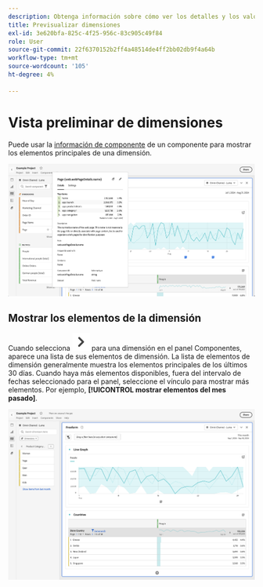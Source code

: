 ```yaml
---
description: Obtenga información sobre cómo ver los detalles y los valores principales de una dimensión en Analysis Workspace.
title: Previsualizar dimensiones
exl-id: 3e620bfa-825c-4f25-956c-83c905c49f84
role: User
source-git-commit: 22f6370152b2ff4a48514de4ff2bb02db9f4a64b
workflow-type: tm+mt
source-wordcount: '105'
ht-degree: 4%

---
```


# Vista preliminar de dimensiones

Puede usar la [información de componente](/help/components/use-components-in-workspace.md#component-info) de un componente para mostrar los elementos principales de una dimensión.

![Información de componente](../assets/component-info.png)

<!--
Now, by default, we show dynamic values instead of static ones, with the option to turn them into static values. Other things to note:

* As your data updates, the dynamic dimension columns will update to show the current 5/15 dimension items.
* A dynamic dimension column that is copied or moved will become static.
* When hovering a static dimension column you will see a lock icon, indicating that the dimension is static.

![Dimension column popup highlighting the lock icon.](assets/dimension_static.png)

-->


## Mostrar los elementos de la dimensión

Cuando selecciona ![ChevronRight](/help/assets/icons/ChevronRight.svg) para una dimensión en el panel Componentes, aparece una lista de sus elementos de dimensión. La lista de elementos de dimensión generalmente muestra los elementos principales de los últimos 30 días. Cuando haya más elementos disponibles, fuera del intervalo de fechas seleccionado para el panel, seleccione el vínculo para mostrar más elementos. Por ejemplo, **[!UICONTROL mostrar elementos del mes pasado]**.

![Mostrar elementos de dimensión](assets/dimension-items.png)

